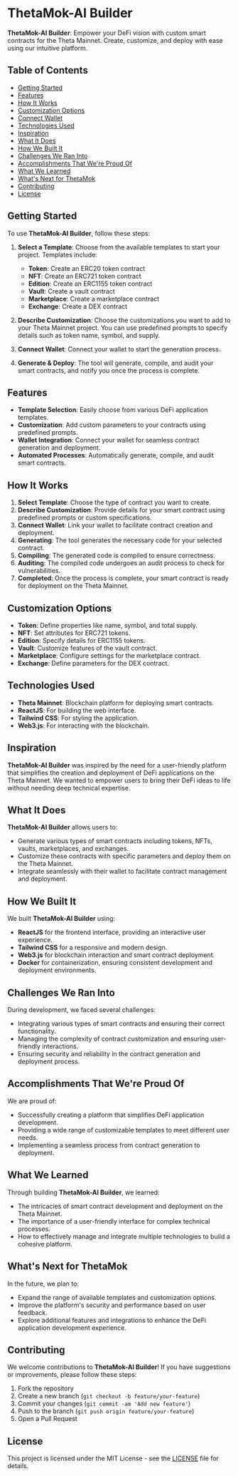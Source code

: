 # ThetaMok-AI Builder

**ThetaMok-AI Builder**: Empower your DeFi vision with custom smart contracts for the Theta Mainnet. Create, customize, and deploy with ease using our intuitive platform.

## Table of Contents

- [Getting Started](#getting-started)
- [Features](#features)
- [How It Works](#how-it-works)
- [Customization Options](#customization-options)
- [Connect Wallet](#connect-wallet)
- [Technologies Used](#technologies-used)
- [Inspiration](#inspiration)
- [What It Does](#what-it-does)
- [How We Built It](#how-we-built-it)
- [Challenges We Ran Into](#challenges-we-ran-into)
- [Accomplishments That We're Proud Of](#accomplishments-that-were-proud-of)
- [What We Learned](#what-we-learned)
- [What's Next for ThetaMok](#whats-next-for-thetamok)
- [Contributing](#contributing)
- [License](#license)

## Getting Started

To use **ThetaMok-AI Builder**, follow these steps:

1. **Select a Template**: Choose from the available templates to start your project. Templates include:
   - **Token**: Create an ERC20 token contract
   - **NFT**: Create an ERC721 token contract
   - **Edition**: Create an ERC1155 token contract
   - **Vault**: Create a vault contract
   - **Marketplace**: Create a marketplace contract
   - **Exchange**: Create a DEX contract

2. **Describe Customization**: Choose the customizations you want to add to your Theta Mainnet project. You can use predefined prompts to specify details such as token name, symbol, and supply.

3. **Connect Wallet**: Connect your wallet to start the generation process.

4. **Generate & Deploy**: The tool will generate, compile, and audit your smart contracts, and notify you once the process is complete.

## Features

- **Template Selection**: Easily choose from various DeFi application templates.
- **Customization**: Add custom parameters to your contracts using predefined prompts.
- **Wallet Integration**: Connect your wallet for seamless contract generation and deployment.
- **Automated Processes**: Automatically generate, compile, and audit smart contracts.

## How It Works

1. **Select Template**: Choose the type of contract you want to create.
2. **Describe Customization**: Provide details for your smart contract using predefined prompts or custom specifications.
3. **Connect Wallet**: Link your wallet to facilitate contract creation and deployment.
4. **Generating**: The tool generates the necessary code for your selected contract.
5. **Compiling**: The generated code is compiled to ensure correctness.
6. **Auditing**: The compiled code undergoes an audit process to check for vulnerabilities.
7. **Completed**: Once the process is complete, your smart contract is ready for deployment on the Theta Mainnet.

## Customization Options

- **Token**: Define properties like name, symbol, and total supply.
- **NFT**: Set attributes for ERC721 tokens.
- **Edition**: Specify details for ERC1155 tokens.
- **Vault**: Customize features of the vault contract.
- **Marketplace**: Configure settings for the marketplace contract.
- **Exchange**: Define parameters for the DEX contract.

## Technologies Used

- **Theta Mainnet**: Blockchain platform for deploying smart contracts.
- **ReactJS**: For building the web interface.
- **Tailwind CSS**: For styling the application.
- **Web3.js**: For interacting with the blockchain.

## Inspiration

**ThetaMok-AI Builder** was inspired by the need for a user-friendly platform that simplifies the creation and deployment of DeFi applications on the Theta Mainnet. We wanted to empower users to bring their DeFi ideas to life without needing deep technical expertise.

## What It Does

**ThetaMok-AI Builder** allows users to:
- Generate various types of smart contracts including tokens, NFTs, vaults, marketplaces, and exchanges.
- Customize these contracts with specific parameters and deploy them on the Theta Mainnet.
- Integrate seamlessly with their wallet to facilitate contract management and deployment.

## How We Built It

We built **ThetaMok-AI Builder** using:
- **ReactJS** for the frontend interface, providing an interactive user experience.
- **Tailwind CSS** for a responsive and modern design.
- **Web3.js** for blockchain interaction and smart contract deployment.
- **Docker** for containerization, ensuring consistent development and deployment environments.

## Challenges We Ran Into

During development, we faced several challenges:
- Integrating various types of smart contracts and ensuring their correct functionality.
- Managing the complexity of contract customization and ensuring user-friendly interactions.
- Ensuring security and reliability in the contract generation and deployment process.

## Accomplishments That We're Proud Of

We are proud of:
- Successfully creating a platform that simplifies DeFi application development.
- Providing a wide range of customizable templates to meet different user needs.
- Implementing a seamless process from contract generation to deployment.

## What We Learned

Through building **ThetaMok-AI Builder**, we learned:
- The intricacies of smart contract development and deployment on the Theta Mainnet.
- The importance of a user-friendly interface for complex technical processes.
- How to effectively manage and integrate multiple technologies to build a cohesive platform.

## What's Next for ThetaMok

In the future, we plan to:
- Expand the range of available templates and customization options.
- Improve the platform's security and performance based on user feedback.
- Explore additional features and integrations to enhance the DeFi application development experience.

## Contributing

We welcome contributions to **ThetaMok-AI Builder**! If you have suggestions or improvements, please follow these steps:

1. Fork the repository
2. Create a new branch (`git checkout -b feature/your-feature`)
3. Commit your changes (`git commit -am 'Add new feature'`)
4. Push to the branch (`git push origin feature/your-feature`)
5. Open a Pull Request

## License

This project is licensed under the MIT License - see the [LICENSE](LICENSE) file for details.

